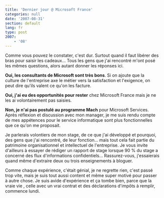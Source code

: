 ```yaml
---
title: 'Dernier jour @ Microsoft France'
categories: null
date: '2007-08-31'
section: default
lang: fr
type: post
2007:
    - '08'
---
```


Comme vous pouvez le constater, c'est dur. Surtout quand il faut libérer des bras pour saisir les cadeaux… Tous les gens que j'ai rencontré m'ont posé les mêmes questions, alors autant donner les réponses ici.

<!-- more -->

**Oui, les consultants de Microsoft sont très bons**. Si on ajoute que la culture de l'entreprise axe le métier vers la satisfaction et l'exigence, on peut dire qu'ils valent ce qu'on les facture.

**Oui, j'ai eu des opportunités pour rester** chez Microsoft France mais je ne les ai volontairement pas saisies.

**Non, je n'ai pas postulé au programme Mach** pour Microsoft Services. Après réflexion et discussion avec mon manager, je me suis rendu compte de mes appétences pour le service informatique sont plus fonctionnelles que ce qu'on me proposait.

Je parlerais volontiers de mon stage, de ce que j'ai développé et pourquoi, des gens que j'ai rencontré, de leur fonction… mais tout cela fait partie du patrimoine organisationnel et intellectuel de l'entreprise. Je vous invite d'ailleurs à essayer de rédiger un rapport de stage lorsque 90 % du stage a concerné des flux d'informations confidentiels… Rassurez-vous, j'essaierais quand même d'extraire deux ou trois enseignements à bloguer.

Comme chaque expérience, c'était génial, je ne regrette rien, c'est passé trop vite, mais je suis tout aussi content et même super motivé pour passer à autre chose. Je suis avide d'expérience et ça tombe bien, parce que la vraie vie , celle avec un vrai contrat et des déclarations d'impôts à remplir, commence lundi.